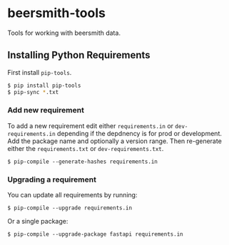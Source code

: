 # beersmith-tools

Tools for working with beersmith data.

## Installing Python Requirements

First install `pip-tools`.

```bash
$ pip install pip-tools
$ pip-sync *.txt
```

### Add new requirement

To add a new requirement edit either `requirements.in` or `dev-requirements.in`
depending if the depdnency is for prod or development. Add the package name and
optionally a version range. Then re-generate either the `requirements.txt` or
`dev-requirements.txt`.

```
$ pip-compile --generate-hashes requirements.in
```

### Upgrading a requirement

You can update all requirements by running:

```
$ pip-compile --upgrade requirements.in
```

Or a single package:

```
$ pip-compile --upgrade-package fastapi requirements.in
```

